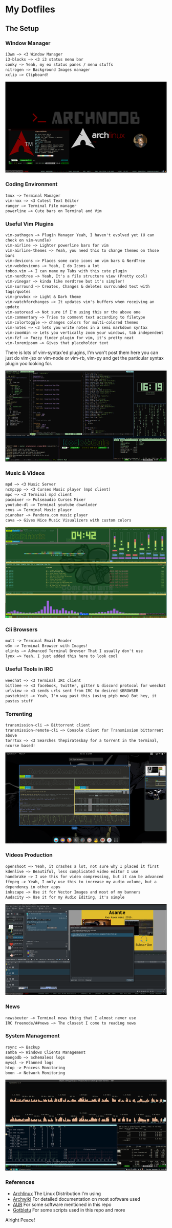 # My Dotfiles

## The Setup

### Window Manager

    i3wm –> <3 Window Manager
    i3-blocks –> <3 i3 status menu bar
    conky –> Yeah, my ex status panes / menu stuffs
    nitrogen –> Background Images manager
    xclip –> Clipboard!

![window manager](photos/i3wm.png)

### Coding Environment

    tmux –> Terminal Manager
    vim-nox –> <3 Cutest Text Editor
    ranger –> Terminal File manager
    powerline –> Cute bars on Terminal and Vim

### Useful Vim Plugins

    vim-pathogen –> Plugin Manager Yeah, I haven't evolved yet (U can check on vim-vundle)
    vim-airline –> Lighter powerline bars for vim
    vim-airline-themes –> Yeah, you need this to change themes on those bars
    vim-devicons –> Places some cute icons on vim bars & NerdTree
    vim-webdevicons –> Yeah, I do Icons a lot
    toboo.vim –> I can name my Tabs with this cute plugin
    vim-nerdtree –> Yeah, It's a file structure view (Pretty cool)
    vim-vinegar –> kinda like nerdtree but it's simpler!
    vim-surround –> Creates, Changes & deletes surrounded text with tags/quotes
    vim-gruvbox –> Light & Dark theme
    vim-watchforchanges –> It updates vim's buffers when receiving an update
    vim-autoread –> Not sure if I'm using this or the above one
    vim-commentary –> Tries to comment text according to filetype
    vim-colortoggle –> changes colors for multi-colored themes
    vim-notes –> <3 lets you write notes in a semi markdown syntax
    vim-zoomWin –> Lets you vertically zoom your windows, tab independent
    vim-fzf –> Fuzzy finder plugin for vim, it's pretty neat
    vim-loremipsum –> Gives that placeholder text

There is lots of vim-syntax'ed plugins, I'm won't post them here you can just
do vim-jsx or vim-node or vim-rb, vim-py and get the particular syntax plugin
yoo looking for.

![coding](photos/coding.png)


### Music & Videos

    mpd –> <3 Music Server
    ncmpcpp –> <3 Curses Music player (mpd client)
    mpc –> <3 Terminal mpd client
    pacmixer –> Pulseaudio Curses Mixer
    youtube-dl –> Terminal youtube downloder
    cmus –> Terminal Music player
    pianobar –> Pandora.com music player
    cava –> Gives Nice Music Visualizers with custom colors

![Music Setup](photos/music.png)

### Cli Browsers

    mutt –> Terminal Email Reader
    w3m –> Terminal Browser with Images!
    elinks –> Advanced Terminal Browser That I usually don't use
    lynx –> Yeah, I just added this here to look cool

### Useful Tools in IRC

    weechat –> <3 Terminal IRC client
    bitlbee –> <3 facebook, twitter, gitter & discord protocol for weechat
    urlview –> <3 sends urls sent from IRC to desired $BROWSER
    pastebinit –> Yeah, I'm way past this (using ptpb now) But hey, it pastes stuff

### Torrenting

    transmission-cli –> Bittorrent client
    transmission-remote-cli –> Console client for Transmission bittorrent above
    torrtux –> <3 Searches thepiratesbay for a torrent in the terminal, ncurse based!

![torrenting](photos/torrent.png)

### Videos Production
    
    openshoot –> Yeah, it crashes a lot, not sure why I placed it first
    kdenlive –> Beautiful, less complicated video editor I use
    handbrake –> I use this for video compressing, but it can be advanced
    ffmpeg –> Yeah, I only use this to increase my audio volume, but a dependency in other apps
    inkscape –> Use it for Vector Images and most of my banners
    Audacity –> Use it for my Audio Editing, it's simple

![kdenlive rendering](photos/kdenlive.png)

### News

    newsbeuter –> Terminal news thing that I almost never use
    IRC freenode/##news –> The closest I come to reading news

### System Management

    rsync –> Backup
    samba –> Windows Clients Management
    mongodb –> Schemaless logs
    mysql –> Planned logs
    htop –> Process Monitoring
    bmon –> Network Monitoring

![bmon network manager](photos/bmon.png)


### References

* [Archlinux](https://archlinux.org) The Linux Distribution I'm using
* [Archwiki](https://wiki.archlinux.org/index.php) For detailed documentation on most software used
* [AUR](https://aur.archlinux.org/index.php) For some software mentioned in this repo
* [Gotbletu](https://github.com/gotbletu/dotfiles) For some scripts used in this repo and more


Alright Peace!
